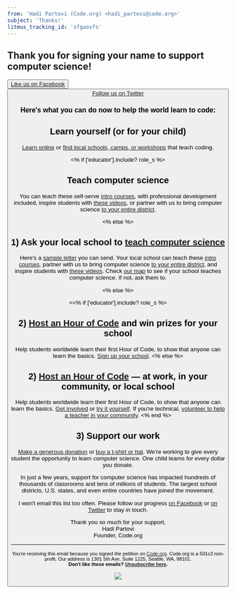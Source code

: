 ```yaml
---
from: 'Hadi Partovi (Code.org) <hadi_partovi@code.org>'
subject: 'Thanks!'
litmus_tracking_id: 'sfgaovfs'
---
```


## Thank you for signing your name to support computer science!

[<button>Like us on Facebook](https://facebook/Code.org)[<button>Follow us on Twitter](https://twitter.com/codeorg)

### Here's what you can do now to help the world learn to code:

## Learn yourself (or for your child)

[Learn online](https://code.org/learn) or [find local schools, camps, or workshops](https://code.org/learn/local) that teach coding.

<% if ['educator'].include? role_s %>

## Teach computer science

You can teach these self-serve [intro courses](https://studio.code.org), with professional development included, inspire students with [these videos](https://code.org/educate/inspire), or partner with us to bring computer science [to your entire district](https://code.org/educate/districts). 

<% else %>

## 1) Ask your local school to [teach computer science](https://code.org/educate)

Here's a [sample letter](https://code.org/promote/letter) you can send. Your local school can teach these [intro courses](https://studio.code.org), partner with us to bring computer science [to your entire district](https://code.org/educate/districts), and inspire students with [these videos](https://code.org/educate/inspire). Check [our map](https://code.org/learn/local) to see if your school teaches computer science. If not, ask them to.

<% else %>

<<% if ['educator'].include? role_s %>
## 2) [Host an Hour of Code](https://hourofcode.com) and win prizes for your school

Help students worldwide learn their first Hour of Code, to show that anyone can learn the basics. [Sign up your school](https://hourofcode.com).
<% else %>
## 2) [Host an Hour of Code](https://hourofcode.com) — at work, in your community, or local school

Help students worldwide learn their first Hour of Code, to show that anyone can learn the basics. [Get involved](https://hourofcode.com) or [try it yourself](https://code.org/learn). If you're technical, [volunteer to help a teacher in your community](https://code.org/volunteer).
<% end %>

## 3) Support our work

[Make a generous donation](https://code.org/donate) or [buy a t-shirt or hat](https://store.code.org). We're working to give every student the opportunity to learn computer science. One child learns for every dollar you donate.

In just a few years, support for computer science has impacted hundreds of thousands of classrooms and tens of millions of students. The largest school districts, U.S. states, and even entire countries have joined the movement. 

I won't email this list too often. Please follow our progress [on Facebook](https://facebook.com/Code.org) or [on Twitter](https://twitter.com/codeorg) to stay in touch.

Thank you so much for your support,<br/>
Hadi Partovi <br/>
Founder, Code.org

<hr>

<small>You’re receiving this email because you signed the petition on <a href="https://Code.org/">Code.org</a>. Code.org is a 501c3 non-profit. Our address is 1301 5th Ave, Suite 1225, Seattle, WA, 98101.</small> <br />
<small><strong>Don't like these emails? [Unsubscribe here](<%= unsubscribe_link %>).</strong></small>


![](<%= tracking_pixel %>)

